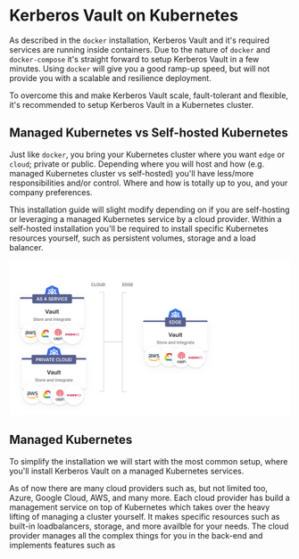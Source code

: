 # Kerberos Vault on Kubernetes

As described in the `docker` installation, Kerberos Vault and it's required services are running inside containers. Due to the nature of `docker` and `docker-compose` it's straight forward to setup Kerberos Vault in a few minutes. Using `docker` will give you a good ramp-up speed, but will not provide you with a scalable and resilience deployment.

To overcome this and make Kerberos Vault scale, fault-tolerant and flexible, it's recommended to setup Kerberos Vault in a Kubernetes cluster.

## Managed Kubernetes vs Self-hosted Kubernetes

Just like `docker`, you bring your Kubernetes cluster where you want `edge` or `cloud`; private or public. Depending where you will host and how (e.g. managed Kubernetes cluster vs self-hosted) you'll have less/more responsibilities and/or control. Where and how is totally up to you, and your company preferences.

This installation guide will slight modify depending on if you are self-hosting or leveraging a managed Kubernetes service by a cloud provider. Within a self-hosted installation you'll be required to install specific Kubernetes resources yourself, such as persistent volumes, storage and a load balancer.

![Kerberos Vault deployments](assets/kerberosvault-deployments.svg)

## Managed Kubernetes

To simplify the installation we will start with the most common setup, where you'll install Kerberos Vault on a managed Kubernetes services.

As of now there are many cloud providers such as, but not limited too, Azure, Google Cloud, AWS, and many more. Each cloud provider has build a management service on top of Kubernetes which takes over the heavy lifting of managing a cluster yourself. It makes specific resources such as built-in loadbalancers, storage, and more availble for your needs. The cloud provider manages all the complex things for you in the back-end and implements features such as 